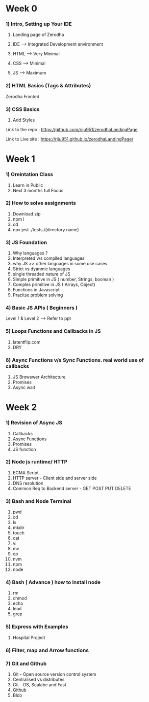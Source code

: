 # Week 0

### 1) Intro, Setting up Your IDE

1. Landing page of Zerodha
2. IDE --> Integrated Development environment

3. HTML --> Very Minimal
4. CSS --> Minimal
5. JS --> Maximum

### 2) HTML Basics (Tags & Attributes)

Zerodha Fronted

### 3) CSS Basics

1. Add Styles

Link to the repo : https://github.com/riju951/zerodhaLandingPage

Link to Live site : https://riju951.github.io/zerodhaLandingPage/ 

# Week 1

### 1) Oreintation Class

1. Learn in Public
2. Next 3 months full Focus

### 2) How to solve assignments

1. Download zip
2. npm i
3. cd
4. npx jest ./tests./(directory name)

### 3) JS Foundation 

1. Why languages ?
2. Interpreted v/s compiled languages
3. why JS >> other languages in some use cases
4. Strict vs dyanmic languages
5. single threaded nature of JS
6. Simple primitive in JS ( number, Strings, boolean )
7. Comples primitive in JS ( Arrays, Object)
8. Functions in Javascript
9. Pracitse problem solving

 ### 4) Basic JS APIs ( Beginners )

 Level 1 & Level 2 --> Refer to ppt

### 5) Loops Functions and Callbacks in JS

1. latentflip.com
2. DRY

### 6) Async Functions v/s Sync Functions. real world use of callbacks

1. JS Browswer Architecture
2. Promises
3. Async wait


# Week 2

### 1) Revision of Async JS
1. Callbacks
2. Async Functions
3. Promises
4. JS function

### 2) Node js runtime/ HTTP
1. ECMA Script
2. HTTP server - Client side and server side
3. DNS resolution
4. Common Req to Backend server - GET POST PUT DELETE

### 3) Bash and Node Terminal
1. pwd
2. cd
3. ls
4. mkdir
5. touch
6. cat
7. vi
8. mv
9. cp
10. nvm
11. npm
12. node

### 4) Bash ( Advance ) how to install node
1. rm
2. chmod
3. echo
4. lead
5. grep

### 5) Express with Examples
1. Hospital Project

### 6) Filter, map and Arrow functions

### 7) Git and Github
1. Git - Open source version control system
2. Centralised vs distributes
3. Git - OS, Scalabe and Fast
4. Github
5. Blob

